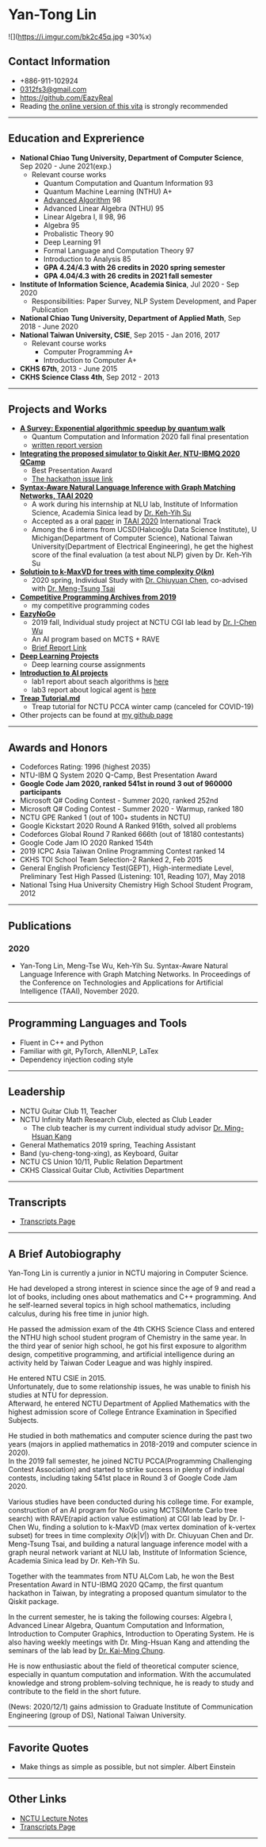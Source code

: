 # Yan-Tong Lin

![](https://i.imgur.com/bk2c45q.jpg =30%x)

## Contact Information

* +886-911-102924
* 0312fs3@gmail.com
* https://github.com/EazyReal
* Reading [the online version of this vita](https://hackmd.io/WwzUYXj1QHyzLI0_PQcWIw) is strongly recommended

---

## Education and Exprerience
- **National Chiao Tung University, Department of Computer Science**, Sep 2020 - June 2021(exp.)
    - Relevant course works
        - Quantum Computation and Quantum Information 93
        - Quantum Machine Learning (NTHU) A+
        - [Advanced Algorithm](https://timetable.nctu.edu.tw/?r=main/crsoutline&Acy=108&Sem=2&CrsNo=5903&lang=en-us) 98
        - Advanced Linear Algebra (NTHU) 95
        - Linear Algebra I, II 98, 96
        - Algebra 95
        - Probalistic Theory 90
        - Deep Learning 91
        - Formal Language and Computation Theory 97
        - Introduction to Analysis 85
        - **GPA 4.24/4.3 with 26 credits in 2020 spring semester**
        - **GPA 4.04/4.3 with 26 credits in 2021 fall semester**
- **Institute of Information Science, Academia Sinica**, Jul 2020 - Sep 2020
    - Responsibilities: Paper Survey, NLP System Development, and Paper Publication
- **National Chiao Tung University, Department of Applied Math**, Sep 2018 - June 2020
- **National Taiwan University, CSIE**, Sep 2015 - Jan 2016, 2017
    - Relevant course works
        - Computer Programming A+
        - Introduction to Computer A+
- **CKHS 67th**, 2013 - June 2015
- **CKHS Science Class 4th**, Sep 2012 - 2013

---

## Projects and Works
* [**A Survey: Exponential algorithmic speedup by quantum walk**](https://github.com/EazyReal/QCQI2020fall/blob/main/QCQI_final__Oral_Version_.pdf)
    * Quantum Computation and Information 2020 fall final presentation
    * [written report version](https://github.com/EazyReal/QCQI2020fall/blob/main/QCQI_final__Textual_Version_.pdf)
* [**Integrating the proposed simulator to Qiskit Aer, NTU-IBMQ 2020 QCamp**](https://github.com/EazyReal/NTU-IBMQ-QCamp2020)
    * Best Presentation Award
    * [The hackathon issue link](https://github.com/qiskit-community/qiskit-hackathon-taiwan-20/issues/17)
* [**Syntax-Aware Natural Language Inference with Graph Matching Networks, TAAI 2020**](https://github.com/EazyReal/2020-IIS-internship/tree/master/MNLI)
    * A work during his internship at NLU lab, Institute of Information Science, Academia Sinica lead by [Dr. Keh-Yih Su](https://www.iis.sinica.edu.tw/pages/kysu/index.html)
    * Accepted as a oral [paper](https://github.com/EazyReal/2020-IIS-internship/blob/master/MNLI/Syntax_aware_Natural_Language_Inference_with_Graph_Matching_Network__YT_Lin_915final.pdf) in [TAAI 2020](https://taai2020.github.io/) International Track
    * Among the 6 interns from UCSD(Halıcıoğlu Data Science Institute), U Michigan(Department of Computer Science), National Taiwan University(Department of Electrical Engineering), he get the highest score of the final evaluation (a test about NLP) given by Dr. Keh-Yih Su 
* [**Solutioin to k-MaxVD for trees with time complexity $O(kn)$**](https://hackmd.io/@ytlin/kMaxVD-presentation)
    * 2020 spring, Individual Study with [Dr. Chiuyuan Chen](https://scholar.nctu.edu.tw/en/persons/chiuyuan-chen), co-advised with [Dr. Meng-Tsung Tsai](https://people.cs.nctu.edu.tw/~mtsai/index.html)
* [**Competitive Programming Archives from 2019**](https://github.com/EazyReal/CompetitveProgramming)
    * my competitive programming codes
* [**EazyNoGo**](https://github.com/EazyReal/EazyNoGo)
    * 2019 fall, Individual study project at NCTU CGI lab lead by [Dr. I-Chen Wu](https://cgilab.nctu.edu.tw/~icwu/)
    * An AI program based on MCTS + RAVE
    * [Brief Report Link](https://github.com/EazyReal/NCTU2019fall-reports/blob/master/cgilab/Indivisual%20Study%202019%20spring%20at%20CGI%20lab%20report.pptx)
* [**Deep Learning Projects**](https://github.com/EazyReal/NCTU2019fall_DeepLearning/blob/master/HW3/HW3%20Report.pdf)
    * Deep learning course assignments
* [**Introduction to AI projects**](https://github.com/EazyReal/Intro2AI-2020spring)
    * lab1 report about seach algorithms is [here](https://github.com/EazyReal/Intro2AI-2020spring/blob/master/lab1/AI_lab1_0712238.pdf)
    * lab3 report about logical agent is [here](https://github.com/EazyReal/Intro2AI-2020spring/tree/master/lab3)
* [**Treap Tutorial.md**](https://hackmd.io/9Hw3BAv8RhecludOcMEsvw)
    * Treap tutorial for NCTU PCCA winter camp (canceled for COVID-19)
* Other projects can be found at [my github page](https://github.com/EazyReal)

---

## Awards and Honors
* Codeforces Rating: 1996 (highest 2035)
* NTU-IBM Q System 2020 Q-Camp, Best Presentation Award
* **Google Code Jam 2020, ranked 541st in round 3 out of 960000 participants**
* Microsoft Q# Coding Contest - Summer 2020, ranked 252nd
* Microsoft Q# Coding Contest - Summer 2020 - Warmup, ranked 180
* NCTU GPE Ranked 1 (out of 100+ students in NCTU)
* Google Kickstart 2020 Round A Ranked 916th, solved all problems
* Codeforces Global Round 7 Ranked 666th (out of 18180 contestants)
* Google Code Jam IO 2020 Ranked 154th
* 2019 ICPC Asia Taiwan Online Programming Contest ranked 14
* CKHS TOI School Team Selection-2 Ranked 2, Feb 2015 
* General English Proficiency Test(GEPT), High-intermediate Level, Preliminary Test High Passed (Listening: 101, Reading 107), May 2018 
* National Tsing Hua University Chemistry High School Student Program, 2012

---

## Publications

### 2020
- Yan-Tong Lin, Meng-Tse Wu, Keh-Yih Su. Syntax-Aware Natural Language Inference with Graph Matching Networks. In Proceedings of the Conference on Technologies and Applications for Artificial Intelligence (TAAI), November 2020. 

---

## Programming Languages and Tools

* Fluent in C++ and Python
* Familiar with git, PyTorch, AllenNLP, LaTex
* Dependency injection coding style

---

## Leadership
* NCTU Guitar Club 11, Teacher
* NCTU Infinity Math Research Club, elected as Club Leader
    * The club teacher is my current individual study advisor [Dr. Ming-Hsuan Kang](https://www.math.nctu.edu.tw/faculty/e_faculty_content.php?S_ID=82&SC_ID=1)
* General Mathematics 2019 spring, Teaching Assistant
* Band (yu-cheng-tong-xing), as Keyboard, Guitar
* NCTU CS Union 10/11, Public Relation Department
* CKHS Classical Guitar Club, Activities Department 

---

## Transcripts
- [Transcripts Page](https://hackmd.io/uZOcVjC2TeG3o9igFWa-JA)

---

## A Brief Autobiography

Yan-Tong Lin is currently a junior in NCTU majoring in Computer Science.

He had developed a strong interest in science since the age of 9 and read a lot of books, including ones about mathematics and C++ programming. And he self-learned several topics in high school mathematics, including calculus, during his free time in junior high.  

He passed the admission exam of the 4th CKHS Science Class and entered the NTHU high school student program of Chemistry in the same year.
In the third year of senior high school, he got his first exposure to algorithm design, competitive programming, and artificial intelligence during an activity held by Taiwan Coder League and was highly inspired.  

He entered NTU CSIE in 2015.  
Unfortunately, due to some relationship issues, he was unable to finish his studies at NTU for depression.  
Afterward, he entered NCTU Department of Applied Mathematics with the highest admission score of College Entrance Examination in Specified Subjects.  

He studied in both mathematics and computer science during the past two years (majors in applied mathematics in 2018-2019 and computer science in 2020).  
In the 2019 fall semester, he joined NCTU PCCA(Programming Challenging Contest Association) and started to strike success in plenty of individual contests, including taking 541st place in Round 3 of Google Code Jam 2020.  

Various studies have been conducted during his college time. For example, construction of an AI program for NoGo using MCTS(Monte Carlo tree search) with RAVE(rapid action value estimation) at CGI lab lead by Dr. I-Chen Wu, finding a solution to k-MaxVD (max vertex domination of k-vertex subset) for trees in time complexity $O(k|V|)$ with Dr. Chiuyuan Chen and Dr. Meng-Tsung Tsai, and building a natural language inference model with a graph neural network variant at NLU lab, Institute of Information Science, Academia Sinica lead by Dr. Keh-Yih Su.  

Together with the teammates from NTU ALCom Lab, he won the Best Presentation Award in NTU-IBMQ 2020 QCamp, the first quantum hackathon in Taiwan, by integrating a proposed quantum simulator to the Qiskit package.  

In the current semester, he is taking the following courses: Algebra I, Advanced Linear Algebra, Quantum Computation and Information, Introduction to Computer Graphics, Introduction to Operating System. He is also having weekly meetings with Dr. Ming-Hsuan Kang and attending the seminars of the lab lead by [Dr. Kai-Ming Chung](https://homepage.iis.sinica.edu.tw/~kmchung/).
 
He is now enthusiastic about the field of theoretical computer science, especially in quantum computation and information. With the accumulated knowledge and strong problem-solving technique, he is ready to study and contribute to the field in the short future.  

(News: 2020/12/1) gains admission to Graduate Institute of Communication Engineering (group of DS), National Taiwan University.

---

## Favorite Quotes
- Make things as simple as possible, but not simpler. Albert Einstein

---

## Other Links
- [NCTU Lecture Notes](https://hackmd.io/r-CG8R7xTZ2S3pRa6JD9FA)
- [Transcripts Page](/uZOcVjC2TeG3o9igFWa-JA)

---